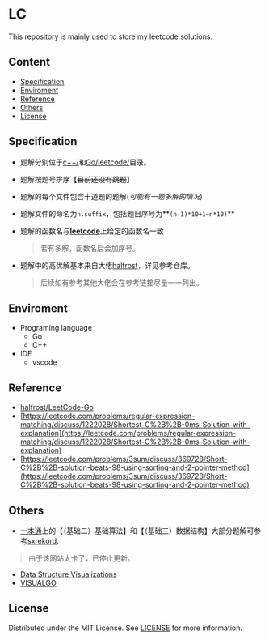 # LC
This repository is mainly used to store my leetcode solutions.

## Content
- [Specification](#Specification)
- [Enviroment](#Enviroment)
- [Reference](#Reference)
- [Others](#Others)
- [License](#License)

## Specification
- 题解分别位于[c++/](c++/)和[Go/leetcode/](Go/leetcode/)目录。    
- 题解按题号排序【~~目前还没有跳题~~】  
- 题解的每个文件包含十道题的题解(_可能有一题多解的情况_)
- 题解文件的命名为`n.suffix`，包括题目序号为**`(n-1)*10+1~n*10)`**  
- 题解的函数名与[**leetcode**](https://leetcode.com/problemset/all/)上给定的函数名一致  

  > 若有多解，函数名后会加序号。
- 题解中的高优解基本来自大佬[halfrost](https://github.com/halfrost/)，详见参考仓库。 

  > 后续如有参考其他大佬会在参考链接尽量一一列出。

## Enviroment
- Programing language
    * Go
    * C++
- IDE
    * vscode

## Reference
- [halfrost/LeetCode-Go](https://github.com/halfrost/LeetCode-Go)
- [https://leetcode.com/problems/regular-expression-matching/discuss/1222028/Shortest-C%2B%2B-0ms-Solution-with-explanation](https://leetcode.com/problems/regular-expression-matching/discuss/1222028/Shortest-C%2B%2B-0ms-Solution-with-explanation)
- [https://leetcode.com/problems/3sum/discuss/369728/Short-C%2B%2B-solution-beats-98-using-sorting-and-2-pointer-method](https://leetcode.com/problems/3sum/discuss/369728/Short-C%2B%2B-solution-beats-98-using-sorting-and-2-pointer-method)

## Others
- [一本通](http://ybt.ssoier.cn:8088/)上的【（基础二）基础算法】和【（基础三）数据结构】大部分题解可参考[sxrekord](https://www.cnblogs.com/sxrekord/).
> 由于该网站太卡了，已停止更新。
- [Data Structure Visualizations](https://www.cs.usfca.edu/~galles/visualization/Algorithms.html)
- [VISUALGO](https://visualgo.net/zh)

## License
Distributed under the MIT License. See [LICENSE](LICENSE) for more information.
